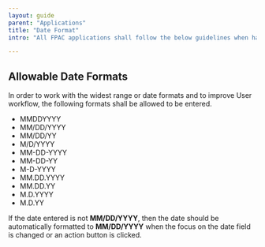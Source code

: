 ```yaml
---
layout: guide
parent: "Applications"
title: "Date Format"
intro: "All FPAC applications shall follow the below guidelines when handling date entered into the application."

---
```


## Allowable Date Formats

In order to work with the widest range or date formats and to improve User workflow, the following formats shall be allowed to be entered.

 * MMDDYYYY
 * MM/DD/YYYY
 * MM/DD/YY
 * M/D/YYYY
 * MM-DD-YYYY
 * MM-DD-YY
 * M-D-YYYY
 * MM.DD.YYYY
 * MM.DD.YY
 * M.D.YYYY
 * M.D.YY

If the date entered is not __MM/DD/YYYY__, then the date should be automatically formatted to __MM/DD/YYYY__ when the focus on the date field is changed or an action button is clicked.
